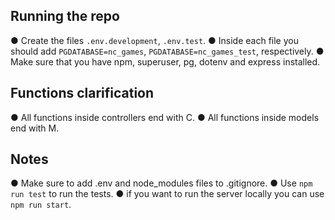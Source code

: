 ## Running the repo

● Create the files `.env.development`, `.env.test`.
● Inside each file you should add `PGDATABASE=nc_games`, `PGDATABASE=nc_games_test`, respectively.
● Make sure that you have npm, superuser, pg, dotenv and express installed.

## Functions clarification

● All functions inside controllers end with C.
● All functions inside models end with M.

## Notes

● Make sure to add .env and node_modules files to .gitignore.
● Use `npm run test` to run the tests.
● if you want to run the server locally you can use `npm run start`.
